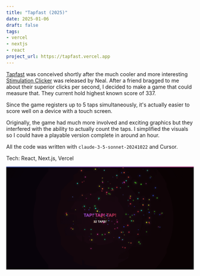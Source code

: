 ```yaml
---
title: "Tapfast (2025)"
date: 2025-01-06
draft: false
tags:
- vercel
- nextjs
- react
project_url: https://tapfast.vercel.app
---
```


[Tapfast](https://tapfast.vercel.app/) was conceived shortly after the much cooler and more interesting [Stimulation Clicker](https://neal.fun/stimulation-clicker/) was released by Neal.
After a friend bragged to me about their superior clicks per second, I decided to make a game that could measure that.
They current hold highest known score of 337.

Since the game registers up to 5 taps simultaneously, it's actually easier to score well on a device with a touch screen.

Originally, the game had much more involved and exciting graphics but they interfered with the ability to actually count the taps.
I simplified the visuals so I could have a playable version complete in around an hour.

All the code was written with `claude-3-5-sonnet-20241022` and Cursor.

Tech: React, Next.js, Vercel

![Screenshot of Tapfast web app showing a game in progress, where the play taps the app as many times as possible in a set amount of time](images/tapfast.png)
